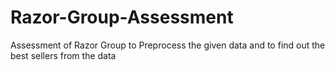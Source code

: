 # Razor-Group-Assessment
Assessment of Razor Group to Preprocess the given data and to find out the best sellers from the data
